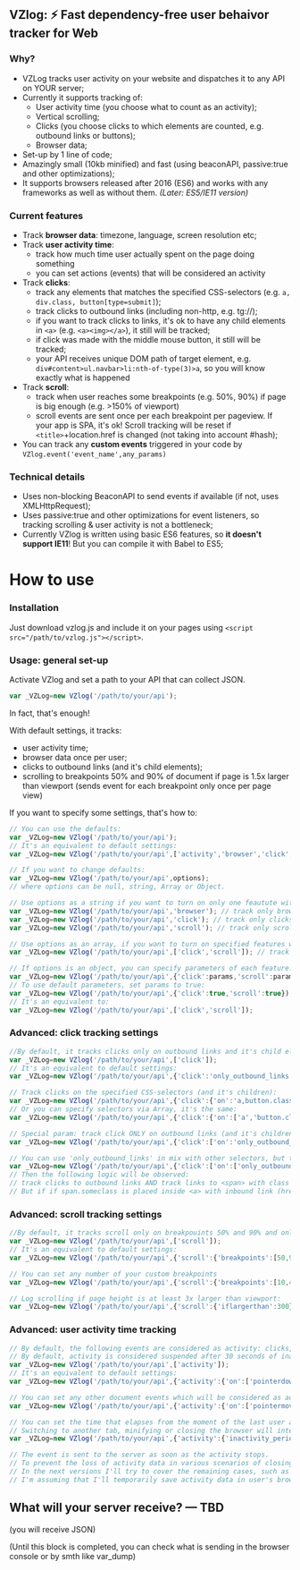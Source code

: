## VZlog: ⚡ Fast dependency-free user behaivor tracker for Web ##

### Why? ###
* VZLog tracks user activity on your website and dispatches it to any API on YOUR server;
* Currently it supports tracking of:
	* User activity time (you choose what to count as an activity);
	* Vertical scrolling;
	* Clicks (you choose clicks to which elements are counted, e.g. outbound links or buttons);
	* Browser data;
* Set-up by 1 line of code;
* Amazingly small (10kb minified) and fast (using beaconAPI, passive:true and other optimizations);
* It supports browsers released after 2016 (ES6) and works with any frameworks as well as without them. *(Later: ES5/IE11 version)*

### Current features ###
* Track **browser data**: timezone, language, screen resolution etc;
* Track **user activity time**:
	* track how much time user actually spent on the page doing something
	* you can set actions (events) that will be considered an activity
* Track **clicks**: 
	* track any elements that matches the specified CSS-selectors (e.g. `a, div.class, button[type=submit]`);
	* track clicks to outbound links (including non-http, e.g. tg://);
	* if you want to track clicks to links, it's ok to have any child elements in `<a>` (e.g. `<a><img></a>`), it still will be tracked;
	* if click was made with the middle mouse button, it still will be tracked;
	* your API receives unique DOM path of target element, e.g. `div#content>ul.navbar>li:nth-of-type(3)>a`, so you will know exactly what is happened
* Track **scroll**: 
	* track when user reaches some breakpoints (e.g. 50%, 90%) if page is big enough (e.g. >150% of viewport)
	* scroll events are sent once per each breakpoint per pageview. If your app is SPA, it's ok! Scroll tracking will be reset if `<title>`+location.href is changed (not taking into account #hash);
* You can track any **custom events** triggered in your code by `VZlog.event('event_name',any_params)`

### Technical details ###
* Uses non-blocking BeaconAPI to send events if available (if not, uses XMLHttpRequest);
* Uses passive:true and other optimizations for event listeners, so tracking scrolling & user activity is not a bottleneck;
* Currently VZlog is written using basic ES6 features, so **it doesn't support IE11**! But you can compile it with Babel to ES5;

# How to use #

### Installation ###
Just download vzlog.js and include it on your pages using `<script src="/path/to/vzlog.js"></script>`.

### Usage: general set-up ###

Activate VZlog and set a path to your API that can collect JSON.
```javascript
var _VZLog=new VZlog('/path/to/your/api');
```
In fact, that's enough!

With default settings, it tracks:
* user activity time;
* browser data once per user;
* clicks to outbound links (and it's child elements);
* scrolling to breakpoints 50% and 90% of document if page is 1.5x larger than viewport (sends event for each breakpoint only once per page view)

If you want to specify some settings, that's how to:
```javascript
// You can use the defaults:
var _VZLog=new VZlog('/path/to/your/api');
// It's an equivalent to default settings:
var _VZLog=new VZlog('/path/to/your/api',['activity','browser','click','scroll']);

// If you want to change defaults:
var _VZLog=new VZlog('/path/to/your/api',options);
// where options can be null, string, Array or Object.

// Use options as a string if you want to turn on only one feautute with default parameters:
var _VZLog=new VZlog('/path/to/your/api','browser'); // track only browser data (with default parameters)
var _VZLog=new VZlog('/path/to/your/api','click'); // track only clicks (with default parameters)
var _VZLog=new VZlog('/path/to/your/api','scroll'); // track only scroll (with default parameters)

// Use options as an array, if you want to turn on specified features with default parameters:
var _VZLog=new VZlog('/path/to/your/api',['click','scroll']); // track clicks & scroll (with default parameters).

// If options is an object, you can specify parameters of each feature. 
var _VZLog=new VZlog('/path/to/your/api',{'click':params,'scroll':params});
// To use default parameters, set params to true:
var _VZLog=new VZlog('/path/to/your/api',{'click':true,'scroll':true}); // track clicks & scroll (with default parameters)
// It's an equivalent to:
var _VZLog=new VZlog('/path/to/your/api',['click','scroll']);
```

### Advanced: click tracking settings ###

```javascript
//By default, it tracks clicks only on outbound links and it's child elements
var _VZLog=new VZlog('/path/to/your/api',['click']); 
// It's an equivalent to default settings:
var _VZLog=new VZlog('/path/to/your/api',{'click':'only_outbound_links'}); 

// Track clicks on the specified CSS-selectors (and it's children):
var _VZLog=new VZlog('/path/to/your/api',{'click':{'on':'a,button.class,button[type=submit]'}}); 
// Or you can specify selectors via Array, it's the same:
var _VZLog=new VZlog('/path/to/your/api',{'click':{'on':['a','button.class','button[type=submit]']}}); 

// Special param: track click ONLY on outbound links (and it's children):
var _VZLog=new VZlog('/path/to/your/api',{'click':['on':'only_outbound_links']}); 

// You can use 'only_outbound_links' in mix with other selectors, but they should be in array, not in one string:
var _VZLog=new VZlog('/path/to/your/api',{'click':['on':['only_outbound_links','span.someclass']]}); 
// Then the following logic will be observed: 
// track clicks to outbound links AND track links to <span> with class 'someclass'.
// But if if span.someclass is placed inside <a> with inbound link (href), it won't be tracked!
```

### Advanced: scroll tracking settings ###

```javascript
//By default, it tracks scroll only on breakpouints 50% and 90% and only if page height is at least 1.5x larger than viewport:
var _VZLog=new VZlog('/path/to/your/api',['scroll']); 
// It's an equivalent to default settings:
var _VZLog=new VZlog('/path/to/your/api',{'scroll':{'breakpoints':[50,90],'iflargerthan':150}}); 

// You can set any number of your custom breakpoints
var _VZLog=new VZlog('/path/to/your/api',{'scroll':{'breakpoints':[10,40,70,95]}});

// Log scrolling if page height is at least 3x larger than viewport:
var _VZLog=new VZlog('/path/to/your/api',{'scroll':{'iflargerthan':300}}); 

```

### Advanced: user activity time tracking ###

```javascript
// By default, the following events are considered as activity: clicks, scrolling, pressing any key on the keyboard, focus. 
// By default, activity is considered suspended after 30 seconds of inactivity, or if user has left pr closed the browser tab, or minimized or closed the browser.
var _VZLog=new VZlog('/path/to/your/api',['activity']); 
// It's an equivalent to default settings:
var _VZLog=new VZlog('/path/to/your/api',{'activity':{'on':['pointerdown','scroll','keydown','focus'],'inactivity_period':30}}); 

// You can set any other document events which will be considered as activity:
var _VZLog=new VZlog('/path/to/your/api',{'activity':{'on':['pointermove','pointerdown','pointermove','scroll']}}); 

// You can set the time that elapses from the moment of the last user action before the activity stops being counted. 
// Switching to another tab, minifying or closing the browser will interrupt the activity automatically.
var _VZLog=new VZlog('/path/to/your/api',{'activity':{'inactivity_period':10}}); 

// The event is sent to the server as soon as the activity stops. 
// To prevent the loss of activity data in various scenarios of closing the browser, current realization (visibilitychange+BeaconAPI) covers >95% cases in modern desktop browsers and 90% in mobile browsers.
// In the next versions I'll try to cover the remaining cases, such as a network disconnection or non-obvious behavior of specific browsers. 
// I'm assuming that I'll temporarily save activity data in user's browser (using IndexedDB), so that the data about the activity is sent anyway, if for some reason it was not delivered in real time.

```

## What will your server receive? — TBD

(you will receive JSON)

(Until this block is completed, you can check what is sending in the browser console or by smth like var_dump)